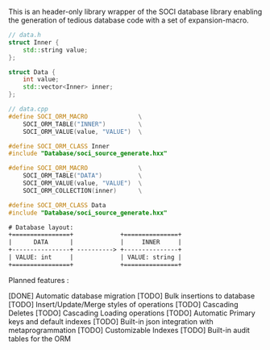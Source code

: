 This is an header-only library wrapper of the SOCI database library enabling the generation of tedious database code with a set of expansion-macro.

```c++
// data.h
struct Inner {
    std::string value;
};

struct Data {
    int value;
    std::vector<Inner> inner;
};

// data.cpp
#define SOCI_ORM_MACRO              \
    SOCI_ORM_TABLE("INNER")         \
    SOCI_ORM_VALUE(value, "VALUE")  \

#define SOCI_ORM_CLASS Inner
#include "Database/soci_source_generate.hxx"

#define SOCI_ORM_MACRO              \
    SOCI_ORM_TABLE("DATA")          \
    SOCI_ORM_VALUE(value, "VALUE")  \
    SOCI_ORM_COLLECTION(inner)      \

#define SOCI_ORM_CLASS Data
#include "Database/soci_source_generate.hxx"
```

```txt
# Database layout:
+================+             +===============+
|      DATA      |             |     INNER     |
+----------------+ ----------> +---------------+
| VALUE: int     |             | VALUE: string |
+================+             +===============+

```

Planned features :

[DONE] Automatic database migration
[TODO] Bulk insertions to database
[TODO] Insert/Update/Merge styles of operations
[TODO] Cascading Deletes
[TODO] Cascading Loading operations
[TODO] Automatic Primary keys and default indexes
[TODO] Built-in json integration with metaprogrammation
[TODO] Customizable Indexes
[TODO] Built-in audit tables for the ORM
